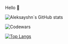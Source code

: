 Hello 👋

![Aleksayshn`s GitHub stats](https://github-readme-stats.vercel.app/api?username=Aleksayshn&show_icons=true&theme=vue-dark)

![Codewars](https://github.r2v.ch/codewars?user=rsschool_0b4d40ac91b4a1dd&name=true&top_languages=true&stroke=%23248bc7&theme=solarized_light)

[![Top Langs](https://github-readme-stats.vercel.app/api/top-langs/?username=Aleksayshn&layout=compact)](https://github.com/Aleksayshn/github-readme-stats)
